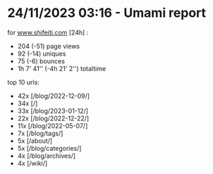 # 24/11/2023 03:16 - Umami report
for www.shifeiti.com [24h] :

 - 204 (-51) page views
 - 92 (-14) uniques
 - 75 (-6) bounces
 - 1h 7' 41'' (-4h 21' 2'') totaltime


top 10 urls:
 - 42x [/blog/2022-12-09/]
 - 34x [/]
 - 33x [/blog/2023-01-12/]
 - 22x [/blog/2022-12-22/]
 - 11x [/blog/2022-05-07/]
 - 7x [/blog/tags/]
 - 5x [/about/]
 - 5x [/blog/categories/]
 - 4x [/blog/archives/]
 - 4x [/wiki/]


